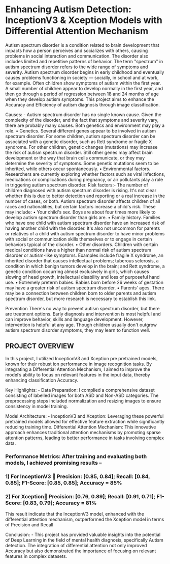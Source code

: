 # Enhancing Autism Detection: InceptionV3 & Xception Models with Differential Attention Mechanism

Autism spectrum disorder is a condition related to brain development that impacts how a person perceives and socializes with others, causing problems in social interaction and communication. The disorder also includes limited and repetitive patterns of behavior. The term "spectrum" in autism spectrum disorder refers to the wide range of symptoms and severity.
Autism spectrum disorder begins in early childhood and eventually causes problems functioning in society — socially, in school and at work, for example. Often children show symptoms of autism within the first year. A small number of children appear to develop normally in the first year, and then go through a period of regression between 18 and 24 months of age when they develop autism symptoms.
This project aims to enhance the Accuracy and Efficiency of autism diagnosis through image classification.

Causes: -
Autism spectrum disorder has no single known cause. Given the complexity of the disorder, and the fact that symptoms and severity vary, there are probably many causes. Both genetics and environment may play a role.
•	Genetics. Several different genes appear to be involved in autism spectrum disorder. For some children, autism spectrum disorder can be associated with a genetic disorder, such as Rett syndrome or fragile X syndrome. For other children, genetic changes (mutations) may increase the risk of autism spectrum disorder. Still other genes may affect brain development or the way that brain cells communicate, or they may determine the severity of symptoms. Some genetic mutations seem to be inherited, while others occur spontaneously.
•	Environmental factors. Researchers are currently exploring whether factors such as viral infections, medications or complications during pregnancy, or air pollutants play a role in triggering autism spectrum disorder.
Risk factors:-
The number of children diagnosed with autism spectrum disorder is rising. It's not clear whether this is due to better detection and reporting or a real increase in the number of cases, or both.
Autism spectrum disorder affects children of all races and nationalities, but certain factors increase a child's risk. These may include:
•	Your child's sex. Boys are about four times more likely to develop autism spectrum disorder than girls are.
•	Family history. Families who have one child with autism spectrum disorder have an increased risk of having another child with the disorder. It's also not uncommon for parents or relatives of a child with autism spectrum disorder to have minor problems with social or communication skills themselves or to engage in certain behaviors typical of the disorder.
•	Other disorders. Children with certain medical conditions have a higher than normal risk of autism spectrum disorder or autism-like symptoms. Examples include fragile X syndrome, an inherited disorder that causes intellectual problems; tuberous sclerosis, a condition in which benign tumors develop in the brain; and Rett syndrome, a genetic condition occurring almost exclusively in girls, which causes slowing of head growth, intellectual disability and loss of purposeful hand use.
•	Extremely preterm babies. Babies born before 26 weeks of gestation may have a greater risk of autism spectrum disorder.
•	Parents' ages. There may be a connection between children born to older parents and autism spectrum disorder, but more research is necessary to establish this link.

Prevention
There's no way to prevent autism spectrum disorder, but there are treatment options. Early diagnosis and intervention is most helpful and can improve behavior, skills and language development. However, intervention is helpful at any age. Though children usually don't outgrow autism spectrum disorder symptoms, they may learn to function well.
##                                                                        PROJECT OVERVIEW
In this project, I utilized InceptionV3 and Xception pre pretrained models, known for their robust ion performance in image recognition tasks. By integrating a Differential Attention Mechanism, I aimed to improve the model’s ability to focus on relevant features in the input data, thereby enhancing classification Accuracy.

Key Highlights: -
Data Preparation: I complied a comprehensive dataset consisting of labelled images for both ASD and Non-ASD categories. The preprocessing steps included normalization and resizing images to ensure consistency in model training.

Model Architecture: -
InceptionV3 and Xception: Leveraging these powerful pretrained models allowed for effective feature extraction while significantly reducing training time.
Differential Attention Mechanism: This innovative approach enhances traditional attention mechanisms by promoting sparse attention patterns, leading to better performance in tasks involving complex data.

### Performance Metrics: After training and evaluating both models, I achieved promising results –
### 1)	For InceptionV3  Precision: [0.85, 0.84]; Recall: [0.84, 0.85]; F1-Score: [0.85, 0.85]; Accuracy = 85%
### 2)	For Xception Precision: [0.76, 0.89]; Recall: [0.91, 0.71]; F1-Score: [0.83, 0.79]; Accuracy = 81%

This result indicate that the InceptionV3 model, enhanced with the differential attention mechanism, outperformed the Xception model in terms of Precision and Recall

Conclusion: -
This project has provided valuable insights into the potential of Deep Learning in the field of mental health diagnosis, specifically Autism detection. The integration of differential attention not only improved Accuracy but also demonstrated the importance of focusing on relevant features in complex datasets.
